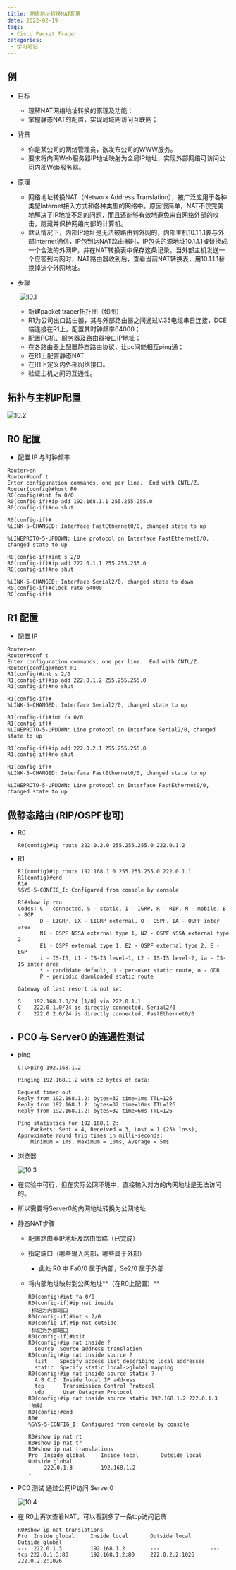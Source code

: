 ```yaml
---
title: 网络地址转换NAT配置
date: 2022-02-19
tags:
 - Cisco Packet Tracer
categories:
 - 学习笔记
---
```



## 例

- 目标

  - 理解NAT网络地址转换的原理及功能；
  - 掌握静态NAT的配置，实现局域网访问互联网；

- 背景

  - 你是某公司的网络管理员，欲发布公司的WWW服务。
  - 要求将内网Web服务器IP地址映射为全局IP地址，实现外部网络可访问公司内部Web服务器。

- 原理

  - 网络地址转换NAT（Network Address Translation），被广泛应用于各种类型Internet接入方式和各种类型的网络中。原因很简单，NAT不仅完美地解决了IP地址不足的问题，而且还能够有效地避免来自网络外部的攻击，隐藏并保护网络内部的计算机。
  - 默认情况下，内部IP地址是无法被路由到外网的，内部主机10.1.1.1要与外部internet通信，IP包到达NAT路由器时，IP包头的源地址10.1.1.1被替换成一个合法的外网IP，并在NAT转换表中保存这条记录。当外部主机发送一个应答到内网时，NAT路由器收到后，查看当前NAT转换表，用10.1.1.1替换掉这个外网地址。

- 步骤

  ​	![10.1](.\10.1.png)

  - 新建packet tracer拓扑图（如图）
  - R1为公司出口路由器，其与外部路由器之间通过V.35电缆串日连接，DCE端连接在R1上，配置其时钟频率64000；
  - 配置PC机、服务器及路由器接口IP地址；
  - 在各路由器上配置静态路由协议，让pc间能相互ping通；
  - 在R1上配置静态NAT
  - 在R1上定义内外部网络接口。
  - 验证主机之间的互通性。

## 拓扑与主机IP配置

![10.2](.\10.2.png)

## R0 配置

- 配置 IP 与时钟频率

```
Router>en
Router#conf t
Enter configuration commands, one per line.  End with CNTL/Z.
Router(config)#host R0
R0(config)#int fa 0/0
R0(config-if)#ip add 192.168.1.1 255.255.255.0
R0(config-if)#no shut

R0(config-if)#
%LINK-5-CHANGED: Interface FastEthernet0/0, changed state to up

%LINEPROTO-5-UPDOWN: Line protocol on Interface FastEthernet0/0, changed state to up

R0(config-if)#int s 2/0
R0(config-if)#ip add 222.0.1.1 255.255.255.0
R0(config-if)#no shut

%LINK-5-CHANGED: Interface Serial2/0, changed state to down
R0(config-if)#clock rate 64000
R0(config-if)#
```

## R1 配置

- 配置 IP

```
Router>en
Router#conf t
Enter configuration commands, one per line.  End with CNTL/Z.
Router(config)#host R1
R1(config)#int s 2/0
R1(config-if)#ip add 222.0.1.2 255.255.255.0
R1(config-if)#no shut

R1(config-if)#
%LINK-5-CHANGED: Interface Serial2/0, changed state to up

R1(config-if)#int fa 0/0
R1(config-if)#
%LINEPROTO-5-UPDOWN: Line protocol on Interface Serial2/0, changed state to up

R1(config-if)#ip add 222.0.2.1 255.255.255.0
R1(config-if)#no shut

R1(config-if)#
%LINK-5-CHANGED: Interface FastEthernet0/0, changed state to up

%LINEPROTO-5-UPDOWN: Line protocol on Interface FastEthernet0/0, changed state to up
```

## 做静态路由 (RIP/OSPF也可)

- R0

  ```
  R0(config)#ip route 222.0.2.0 255.255.255.0 222.0.1.2
  ```

- R1

  ```
  R1(config)#ip route 192.168.1.0 255.255.255.0 222.0.1.1
  R1(config)#end
  R1#
  %SYS-5-CONFIG_I: Configured from console by console
  
  R1#show ip rou
  Codes: C - connected, S - static, I - IGRP, R - RIP, M - mobile, B - BGP
         D - EIGRP, EX - EIGRP external, O - OSPF, IA - OSPF inter area
         N1 - OSPF NSSA external type 1, N2 - OSPF NSSA external type 2
         E1 - OSPF external type 1, E2 - OSPF external type 2, E - EGP
         i - IS-IS, L1 - IS-IS level-1, L2 - IS-IS level-2, ia - IS-IS inter area
         * - candidate default, U - per-user static route, o - ODR
         P - periodic downloaded static route
  
  Gateway of last resort is not set
  
  S    192.168.1.0/24 [1/0] via 222.0.1.1
  C    222.0.1.0/24 is directly connected, Serial2/0
  C    222.0.2.0/24 is directly connected, FastEthernet0/0
  ```

- ## PC0 与 Server0 的连通性测试

- ping

  ```
  C:\>ping 192.168.1.2
  
  Pinging 192.168.1.2 with 32 bytes of data:
  
  Request timed out.
  Reply from 192.168.1.2: bytes=32 time=1ms TTL=126
  Reply from 192.168.1.2: bytes=32 time=10ms TTL=126
  Reply from 192.168.1.2: bytes=32 time=6ms TTL=126
  
  Ping statistics for 192.168.1.2:
      Packets: Sent = 4, Received = 3, Lost = 1 (25% loss),
  Approximate round trip times in milli-seconds:
      Minimum = 1ms, Maximum = 10ms, Average = 5ms
  ```

- 浏览器

  ![10.3](.\10.3.png)

- 在实验中可行，但在实际公网环境中，直接输入对方的内网地址是无法访问的。

- 所以需要将Server0的内网地址转换为公网地址

- 静态NAT步骤

  - 配置路由器IP地址及路由策略（已完成）

  - 指定端口（哪些输入内部，哪些属于外部）

    - 此处 R0 中 Fa0/0 属于内部，Se2/0 属于外部

  - 将内部地址映射到公网地址**（在R0上配置）**

    ```
    R0(config)#int fa 0/0
    R0(config-if)#ip nat inside										!标记为内部端口
    R0(config-if)#int s 2/0
    R0(config-if)#ip nat outside									!标记为外部端口
    R0(config-if)#exit
    R0(config)#ip nat inside ?
      source  Source address translation
    R0(config)#ip nat inside source ?
      list    Specify access list describing local addresses
      static  Specify static local->global mapping
    R0(config)#ip nat inside source static ?
      A.B.C.D  Inside local IP address
      tcp      Transmission Control Protocol
      udp      User Datagram Protocol
    R0(config)#ip nat inside source static 192.168.1.2 222.0.1.3	!映射
    R0(config)#end
    R0#
    %SYS-5-CONFIG_I: Configured from console by console
    
    R0#show ip nat rt
    R0#show ip nat tr
    R0#show ip nat translations 
    Pro  Inside global     Inside local       Outside local      Outside global
    ---  222.0.1.3         192.168.1.2        ---                ---
    ```

- PC0 测试 通过公网IP访问 Server0

  ![10.4](.\10.4.png)

- 在 R0上再次查看NAT，可以看到多了一条tcp访问记录

  ```
  R0#show ip nat translations 
  Pro  Inside global     Inside local       Outside local      Outside global
  ---  222.0.1.3         192.168.1.2        ---                ---
  tcp 222.0.1.3:80       192.168.1.2:80     222.0.2.2:1026     222.0.2.2:1026
  ```

  

  